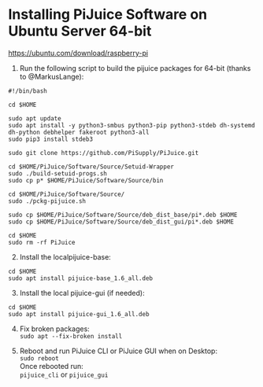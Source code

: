 # Installing PiJuice Software on Ubuntu Server 64-bit

https://ubuntu.com/download/raspberry-pi

1. Run the following script to build the pijuice packages for 64-bit (thanks to @MarkusLange):
```
#!/bin/bash

cd $HOME

sudo apt update
sudo apt install -y python3-smbus python3-pip python3-stdeb dh-systemd dh-python debhelper fakeroot python3-all
sudo pip3 install stdeb3

sudo git clone https://github.com/PiSupply/PiJuice.git

cd $HOME/PiJuice/Software/Source/Setuid-Wrapper
sudo ./build-setuid-progs.sh
sudo cp p* $HOME/PiJuice/Software/Source/bin

cd $HOME/PiJuice/Software/Source/
sudo ./pckg-pijuice.sh

sudo cp $HOME/PiJuice/Software/Source/deb_dist_base/pi*.deb $HOME
sudo cp $HOME/PiJuice/Software/Source/deb_dist_gui/pi*.deb $HOME

cd $HOME
sudo rm -rf PiJuice
```

2. Install the localpijuice-base:
```
cd $HOME
sudo apt install pijuice-base_1.6_all.deb
```

3. Install the local pijuice-gui (if needed):
```
cd $HOME
sudo apt install pijuice-gui_1.6_all.deb
```

4. Fix broken packages:\
`sudo apt --fix-broken install`

5. Reboot and run PiJuice CLI or PiJuice GUI when on Desktop:\
`sudo reboot`\
Once rebooted run:\
`pijuice_cli` or `pijuice_gui`
